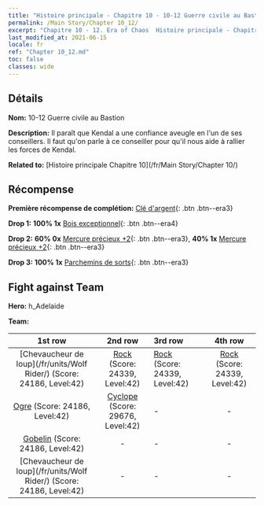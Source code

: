 ```yaml
---
title: "Histoire principale - Chapitre 10 - 10-12 Guerre civile au Bastion"
permalink: /Main Story/Chapter 10_12/
excerpt: "Chapitre 10 - 12. Era of Chaos  Histoire principale - Chapitre 10_12. 10-12 Guerre civile au Bastion"
last_modified_at: 2021-06-15
locale: fr
ref: "Chapter 10_12.md"
toc: false
classes: wide
---
```


## Détails

 **Nom:** 10-12 Guerre civile au Bastion

 **Description:** Il paraît que Kendal a une confiance aveugle en l'un de ses conseillers. Il faut qu'on parle à ce conseiller pour qu'il nous aide à rallier les forces de Kendal.

 **Related to:** [Histoire principale Chapitre 10](/fr/Main Story/Chapter 10/)

## Récompense

 **Première récompense de complétion:** [Clé d'argent](/ItemsFR/con_693/){: .btn .btn--era3}

 **Drop 1:** **100% 1x** [Bois exceptionnel](/ItemsFR/mat_34/){: .btn .btn--era4}

 **Drop 2:** **60% 0x** [Mercure précieux +2](/ItemsFR/mat_28/){: .btn .btn--era3}, **40% 1x** [Mercure précieux +2](/ItemsFR/mat_28/){: .btn .btn--era3}

 **Drop 3:** **100% 1x** [Parchemins de sorts](/ItemsFR/con_694/){: .btn .btn--era3}


## Fight against Team
 **Hero:** h_Adelaide

 **Team:**


  | 1st row | 2nd row | 3rd row | 4th row |
  |:----:|:----:|:----|:----:|
  | [Chevaucheur de loup](/fr/units/Wolf Rider/) (Score: 24186, Level:42)  | [Rock](/fr/units/Roc/) (Score: 24339, Level:42)  | [Rock](/fr/units/Roc/) (Score: 24339, Level:42)  | [Rock](/fr/units/Roc/) (Score: 24339, Level:42)  |
  | [Ogre](/fr/units/Ogre/) (Score: 24186, Level:42)  | [Cyclope](/fr/units/Cyclops/) (Score: 29676, Level:42)  | - | - |
  | [Gobelin](/fr/units/Goblin/) (Score: 24186, Level:42)  | - | - | - |
  | [Chevaucheur de loup](/fr/units/Wolf Rider/) (Score: 24186, Level:42)  | - | - | - |


